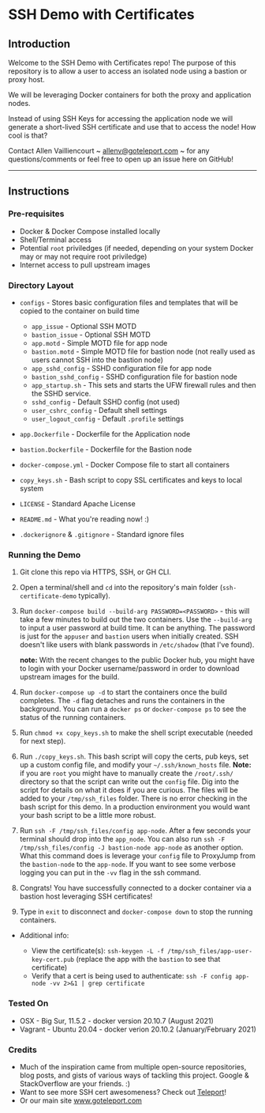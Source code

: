 # SSH Demo with Certificates

## Introduction

Welcome to the SSH Demo with Certificates repo! The purpose of this repository is to allow a user to access an isolated node using a bastion or proxy host.

We will be leveraging Docker containers for both the proxy and application nodes.

Instead of using SSH Keys for accessing the application node we will generate a short-lived SSH certificate and use that to access the node! How cool is that?

Contact Allen Vailliencourt ~ <allenv@goteleport.com> ~ for any questions/comments or feel free to open up an issue here on GitHub!

***

## Instructions

### Pre-requisites
- Docker & Docker Compose installed locally
- Shell/Terminal access
- Potential `root` priviledges (if needed, depending on your system Docker may or may not require root priviledge)
- Internet access to pull upstream images

### Directory Layout
* `configs` - Stores basic configuration files and templates that will be copied to the container on build time

    * `app_issue` - Optional SSH MOTD
    * `bastion_issue` - Optional SSH MOTD
    * `app.motd` - Simple MOTD file for app node
    * `bastion.motd` - Simple MOTD file for bastion node (not really used as users cannot SSH into the bastion node)
    * `app_sshd_config` - SSHD configuration file for app node
    * `bastion_sshd_config` - SSHD configuration file for bastion node
    * `app_startup.sh` - This sets and starts the UFW firewall rules and then the SSHD service.
    * `sshd_config` - Default SSHD config (not used)
    * `user_cshrc_config` - Default shell settings
    * `user_logout_config` - Default `.profile` settings

* `app.Dockerfile` - Dockerfile for the Application node
* `bastion.Dockerfile` - Dockerfile for the Bastion node
* `docker-compose.yml` - Docker Compose file to start all containers
* `copy_keys.sh` - Bash script to copy SSL certificates and keys to local system
* `LICENSE` - Standard Apache License
* `README.md` - What you're reading now! :)
* `.dockerignore` & `.gitignore` - Standard ignore files

### Running the Demo

1. Git clone this repo via HTTPS, SSH, or GH CLI.
2. Open a terminal/shell and `cd` into the repository's main folder (`ssh-certificate-demo` typically).
3. Run `docker-compose build --build-arg PASSWORD=<PASSWORD>` - this will take a few minutes to build out the two containers. Use the `--build-arg` to input a user password at build time. It can be anything. The password is just for the `appuser` and `bastion` users when initially created. SSH doesn't like users with blank passwords in `/etc/shadow` (that I've found).

    **note:** With the recent changes to the public Docker hub, you might have to login with your Docker username/password in order to download upstream images for the build.
   
4. Run `docker-compose up -d` to start the containers once the build completes. The `-d` flag detaches and runs the containers in the background. You can run a `docker ps` or `docker-compose ps` to see the status of the running containers.
5. Run `chmod +x copy_keys.sh` to make the shell script executable (needed for next step).
6. Run `./copy_keys.sh`. This bash script will copy the certs, pub keys, set up a custom config file, and modify your `~/.ssh/known_hosts` file. **Note:** if you are `root` you might have to manually create the `/root/.ssh/` directory so that the script can write out the `config` file. Dig into the script for details on what it does if you are curious. The files will be added to your `/tmp/ssh_files` folder. There is no error checking in the bash script for this demo. In a production environment you would want your bash script to be a little more robust.
7. Run `ssh -F /tmp/ssh_files/config app-node`. After a few seconds your terminal should drop into the `app_node`. You can also run `ssh -F /tmp/ssh_files/config -J bastion-node app-node` as another option. What this command does is leverage your `config` file to ProxyJump from the `bastion-node` to the `app-node`. If you want to see some verbose logging you can put in the `-vv` flag in the ssh command.
8. Congrats! You have successfully connected to a docker container via a bastion host leveraging SSH certificates!
9. Type in `exit` to disconnect and `docker-compose down` to stop the running containers.


- Additional info:
    
    - View the certificate(s): `ssh-keygen -L -f /tmp/ssh_files/app-user-key-cert.pub` (replace the app with the `bastion` to see that certificate)
    - Verify that a cert is being used to authenticate: `ssh -F config app-node -vv 2>&1 | grep certificate`

### Tested On

* OSX - Big Sur, 11.5.2 - docker version 20.10.7 (August 2021)
* Vagrant - Ubuntu 20.04 - docker verion 20.10.2 (January/February 2021)

### Credits

* Much of the inspiration came from multiple open-source repositories, blog posts, and gists of various ways of tackling this project. Google & StackOverflow are your friends. :)
* Want to see more SSH cert awesomeness? Check out [Teleport](https://github.com/gravitational/teleport)!
* Or our main site www.goteleport.com
